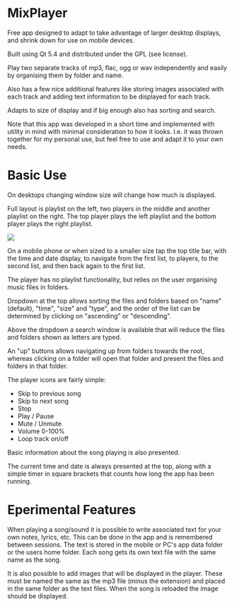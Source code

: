 # MixPlayer
Free app designed to adapt to take advantage of larger desktop displays, and shrink down for use on mobile devices.

Built using Qt 5.4 and distributed under the GPL (see license).

Play two separate tracks of mp3, flac, ogg or wav independently and easily by organising them by folder and name.

Also has a few nice additional features like storing images associated with each track and adding text information to be displayed for each track.

Adapts to size of display and if big enough also has sorting and search.

Note that this app was developed in a short time and implemented with utility in mind with minimal consideration to how it looks. I.e. it was thrown together for my personal use, but feel free to use and adapt it to your own needs.

# Basic Use

On desktops changing window size will change how much is displayed.

Full layout is playlist on the left, two players in the middle and another playlist on the right. The top player plays the left playlist and the bottom player plays the right playlist.

![](http://i955.photobucket.com/albums/ae34/Bornich/MixPlayerScreenshot_zps8ev7ekcq.png)

On a mobile phone or when sized to a smaller size tap the top title bar, with the time and date display, to navigate from the first list, to players, to the second list, and then back again to the first list.

The player has no playlist functionality, but relies on the user organising music files in folders.

Dropdown at the top allows sorting the files and folders based on "name" (default), "time", "size" and "type", and the order of the list can be determined by clicking on "ascending" or "descending".

Above the dropdown a search window is available that will reduce the files and folders shown as letters are typed.

An "up" buttons allows navigating up from folders towards the root, whereas clicking on a folder will open that folder and present the files and folders in that folder.

The player icons are fairly simple:

* Skip to previous song
* Skip to next song
* Stop
* Play / Pause
* Mute / Unmute
* Volume 0-100%
* Loop track on/off

Basic information about the song playing is also presented.

The current time and date is always presented at the top, along with a simple timer in square brackets that counts how long the app has been running.

# Eperimental Features

When playing a song/sound it is possible to write associated text for your own notes, lyrics, etc. This can be done in the app and is remembered between sessions. The text is stored in the mobile or PC's app data folder or the users home folder. Each song gets its own text file with the same name as the song.

It is also possible to add images that will be displayed in the player. These must be named the same as the mp3 file (minus the extension) and placed in the same folder as the text files. When the song is reloaded the image should be displayed.